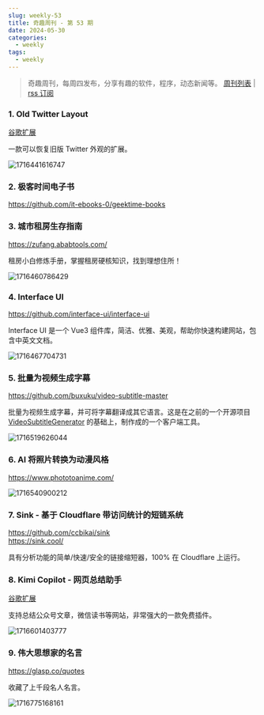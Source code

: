 ```yaml
---
slug: weekly-53
title: 奇趣周刊 - 第 53 期
date: 2024-05-30
categories:
  - weekly
tags:
  - weekly
---
```


> 奇趣周刊，每周四发布，分享有趣的软件，程序，动态新闻等。 [周刊列表](/categories/weekly/) | [rss 订阅](/categories/weekly/index.xml)  

### 1. Old Twitter Layout

[谷歌扩展](https://chromewebstore.google.com/detail/jgejdcdoeeabklepnkdbglgccjpdgpmf)

一款可以恢复旧版 Twitter 外观的扩展。

![1716441616747](https://imgurl.zishu.me/2024/05/1716441616747.webp)

### 2. 极客时间电子书

https://github.com/it-ebooks-0/geektime-books

### 3. 城市租房生存指南

https://zufang.ababtools.com/

租房小白修炼手册，掌握租房硬核知识，找到理想住所！

![1716460786429](https://imgurl.zishu.me/2024/05/1716460786429.webp)

### 4. Interface UI

https://github.com/interface-ui/interface-ui

Interface UI 是一个 Vue3 组件库，简洁、优雅、美观，帮助你快速构建网站，包含中英文文档。

![1716467704731](https://imgurl.zishu.me/2024/05/1716467704731.webp)

### 5. 批量为视频生成字幕

https://github.com/buxuku/video-subtitle-master

批量为视频生成字幕，并可将字幕翻译成其它语言。这是在之前的一个开源项目 [VideoSubtitleGenerator](https://github.com/buxuku/VideoSubtitleGenerator) 的基础上，制作成的一个客户端工具。

![1716519626044](https://imgurl.zishu.me/2024/05/1716519626044.webp)

### 6. AI 将照片转换为动漫风格

https://www.phototoanime.com/

![1716540900212](https://imgurl.zishu.me/2024/05/1716540900212.webp)

### 7. Sink - 基于 Cloudflare 带访问统计的短链系统

https://github.com/ccbikai/sink  
https://sink.cool/  

具有分析功能的简单/快速/安全的链接缩短器，100% 在 Cloudflare 上运行。

### 8. Kimi Copilot - 网页总结助手

[谷歌扩展](https://chromewebstore.google.com/detail/icmdpfpmbfijfllafmfogmdabhijlehn)

支持总结公众号文章，微信读书等网站，非常强大的一款免费插件。

![1716601403777](https://imgurl.zishu.me/2024/05/1716601403777.webp)

### 9. 伟大思想家的名言

https://glasp.co/quotes

收藏了上千段名人名言。

![1716775168161](https://imgurl.zishu.me/2024/05/1716775168161.webp)